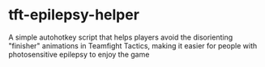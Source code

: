 # tft-epilepsy-helper
A simple autohotkey script that helps players avoid the disorienting "finisher" animations in Teamfight Tactics, making it easier for people with photosensitive epilepsy to enjoy the game

